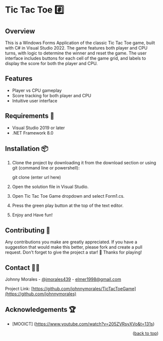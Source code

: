 <a id="readme-top"></a>
# Tic Tac Toe :hash:

## Overview

This is a Windows Forms Application of the classic Tic Tac Toe game, built with C# in Visual Studio 2022. The game features both player and CPU turns, with logic to determine the winner and reset the game. The user interface includes buttons for each cell of the game grid, and labels to display the score for both the player and CPU.

## Features

- Player vs CPU gameplay
- Score tracking for both player and CPU
- Intuitive user interface

## Requirements :page_facing_up:

- Visual Studio 2019 or later 
- .NET Framework 8.0

## Installation :package:

1. Clone the project by downloading it from the download section or using git (command line or powershell):

	git clone (enter url here)

2. Open the solution file in Visual Studio.
1. Open Tic Tac Toe Game dropdown and select Form1.cs. 
3. Press the green play button at the top of the text editor.
4. Enjoy and Have fun!


## Contributing :handshake:
Any contributions you make are greatly appreciated. If you have a suggestion that would make this better, please fork and create a pull request.
Don't forget to give the project a star! :star2: Thanks for playing! 

## Contact :man_technologist:
Johnny Morales - [@jmorales439](https://x.com/jmorales439) - elmer1998@gmail.com

Project Link: [https://github.com/johnnymorales/TicTacToeGame](https://github.com/johnnymorales)

## Acknowledgements :trophy:

* [MOOICT] (https://www.youtube.com/watch?v=205ZVRsyXVo&t=131s)

<p align="right">(<a href="#readme-top">back to top</a>)</p>
